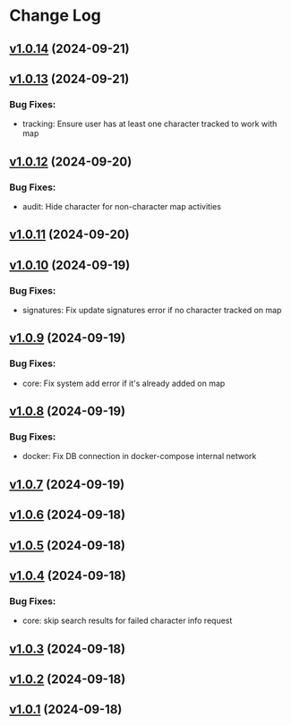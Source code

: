 # Change Log

<!-- changelog -->

## [v1.0.14](https://github.com/wanderer-industries/wanderer/compare/v1.0.13...v1.0.14) (2024-09-21)




## [v1.0.13](https://github.com/wanderer-industries/wanderer/compare/v1.0.12...v1.0.13) (2024-09-21)




### Bug Fixes:

* tracking: Ensure user has at least one character tracked to work with map

## [v1.0.12](https://github.com/wanderer-industries/wanderer/compare/v1.0.11...v1.0.12) (2024-09-20)




### Bug Fixes:

* audit: Hide character for non-character map activities

## [v1.0.11](https://github.com/wanderer-industries/wanderer/compare/v1.0.10...v1.0.11) (2024-09-20)




## [v1.0.10](https://github.com/wanderer-industries/wanderer/compare/v1.0.9...v1.0.10) (2024-09-19)




### Bug Fixes:

* signatures: Fix update signatures error if no character tracked on map

## [v1.0.9](https://github.com/wanderer-industries/wanderer/compare/v1.0.8...v1.0.9) (2024-09-19)




### Bug Fixes:

* core: Fix system add error if it's already added on map

## [v1.0.8](https://github.com/wanderer-industries/wanderer/compare/v1.0.7...v1.0.8) (2024-09-19)




### Bug Fixes:

* docker: Fix DB connection in docker-compose internal network

## [v1.0.7](https://github.com/wanderer-industries/wanderer/compare/v1.0.6...v1.0.7) (2024-09-19)




## [v1.0.6](https://github.com/wanderer-industries/wanderer/compare/v1.0.5...v1.0.6) (2024-09-18)




## [v1.0.5](https://github.com/wanderer-industries/wanderer/compare/v1.0.4...v1.0.5) (2024-09-18)




## [v1.0.4](https://github.com/wanderer-industries/wanderer/compare/v1.0.3...v1.0.4) (2024-09-18)




### Bug Fixes:

* core: skip search results for failed character info request

## [v1.0.3](https://github.com/wanderer-industries/wanderer/compare/v1.0.2...v1.0.3) (2024-09-18)




## [v1.0.2](https://github.com/wanderer-industries/wanderer/compare/v1.0.1...v1.0.2) (2024-09-18)




## [v1.0.1](https://github.com/wanderer-industries/wanderer/compare/v1.0.0...v1.0.1) (2024-09-18)



